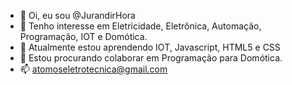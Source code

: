- 👋 Oi, eu sou @JurandirHora
- 👀 Tenho interesse em Eletricidade, Eletrônica, Automação, Programação, IOT e Domótica.
- 🌱 Atualmente estou aprendendo IOT, Javascript, HTML5 e CSS
- 💞️ Estou procurando colaborar em Programação para Domótica.
- 📫 atomoseletrotecnica@gmail.com

<!---
JurandirHora/JurandirHora é um repositório ✨ especial ✨ porque seu `README.md` (este arquivo) aparece no seu perfil do GitHub.
Você pode clicar no link Visualizar para ver suas alterações.
--->
